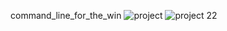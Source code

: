 command_line_for_the_win
![project](https://github.com/Lisahkamau/alx-system_engineering-devops/assets/141259657/963e9cf7-ee56-4bf4-991d-f1172fda1e5a)
![project 22](https://github.com/Lisahkamau/alx-system_engineering-devops/assets/141259657/25b22507-3ce7-4c2b-b854-1ec83cce6e4c)
